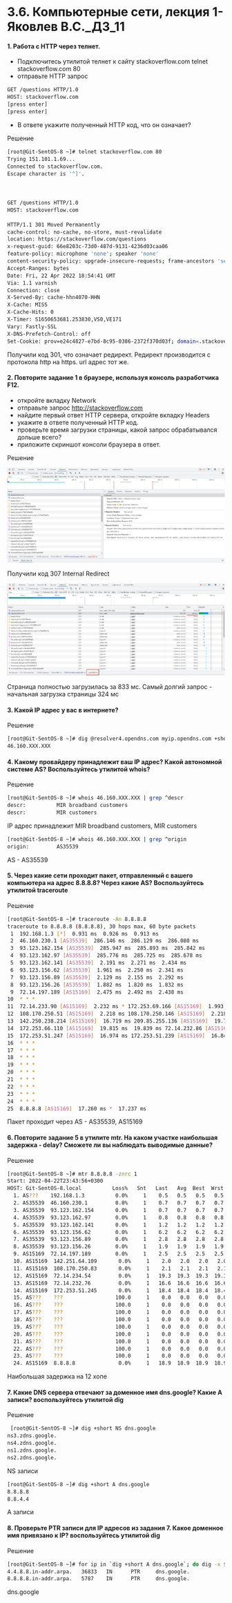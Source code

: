 # 3.6. Компьютерные сети, лекция 1-Яковлев В.С._ДЗ_11

#### 1. Работа c HTTP через телнет.
- Подключитесь утилитой телнет к сайту stackoverflow.com telnet stackoverflow.com 80
- отправьте HTTP запрос
```bash
GET /questions HTTP/1.0
HOST: stackoverflow.com
[press enter]
[press enter]
```
- В ответе укажите полученный HTTP код, что он означает?

Решение
```bash
[root@Git-SentOS-8 ~]# telnet stackoverflow.com 80
Trying 151.101.1.69...
Connected to stackoverflow.com.
Escape character is '^]'.



GET /questions HTTP/1.0
HOST: stackoverflow.com

HTTP/1.1 301 Moved Permanently
cache-control: no-cache, no-store, must-revalidate
location: https://stackoverflow.com/questions
x-request-guid: 66e8203c-73d0-487d-9131-4236d03caa06
feature-policy: microphone 'none'; speaker 'none'
content-security-policy: upgrade-insecure-requests; frame-ancestors 'self' https://stackexchange.com
Accept-Ranges: bytes
Date: Fri, 22 Apr 2022 18:54:41 GMT
Via: 1.1 varnish
Connection: close
X-Served-By: cache-hhn4070-HHN
X-Cache: MISS
X-Cache-Hits: 0
X-Timer: S1650653681.253830,VS0,VE171
Vary: Fastly-SSL
X-DNS-Prefetch-Control: off
Set-Cookie: prov=e24c4827-e7bd-8c95-0386-2372f370d03f; domain=.stackoverflow.com; expires=Fri, 01-Jan-2055 00:00:00 GMT; path=/; HttpOnly
```

Получили код 301, что означает редирект. Редирект производится с протокола http на https. url адрес тот же.

#### 2. Повторите задание 1 в браузере, используя консоль разработчика F12.
- откройте вкладку Network
- отправьте запрос http://stackoverflow.com
- найдите первый ответ HTTP сервера, откройте вкладку Headers
- укажите в ответе полученный HTTP код.
- проверьте время загрузки страницы, какой запрос обрабатывался дольше всего?
- приложите скриншот консоли браузера в ответ.

 Решение

![](picture/1.jpg)

Получили код 307 Internal Redirect

![](picture/2.jpg)

Страница полностью загрузилась за 833 мс. Самый долгий запрос - начальная загрузка страницы 324 мс

#### 3. Какой IP адрес у вас в интернете?

Решение

```bash
[root@Git-SentOS-8 ~]# dig @resolver4.opendns.com myip.opendns.com +short
46.160.XXX.XXX   
```
#### 4. Какому провайдеру принадлежит ваш IP адрес? Какой автономной системе AS? Воспользуйтесь утилитой whois?

Решение

```bash 
[root@Git-SentOS-8 ~]# whois 46.160.XXX.XXX | grep ^descr
descr:          MIR broadband customers
descr:          MIR customers
```
IP адрес принадлежит MIR broadband customers, MIR customers
```bash
[root@Git-SentOS-8 ~]# whois 46.160.XXX.XXX | grep ^origin
origin:         AS35539
```
AS - AS35539

#### 5. Через какие сети проходит пакет, отправленный с вашего компьютера на адрес 8.8.8.8? Через какие AS? Воспользуйтесь утилитой traceroute

Решение

```bash
[root@Git-SentOS-8 ~]# traceroute -An 8.8.8.8
traceroute to 8.8.8.8 (8.8.8.8), 30 hops max, 60 byte packets
 1  192.168.1.3 [*]  0.931 ms  0.926 ms  0.913 ms
 2  46.160.230.1 [AS35539]  286.146 ms  286.129 ms  286.080 ms
 3  93.123.162.154 [AS35539]  285.947 ms  285.893 ms  285.842 ms
 4  93.123.162.97 [AS35539]  285.776 ms  285.725 ms  285.678 ms
 5  93.123.162.141 [AS35539]  2.191 ms  2.271 ms  2.434 ms
 6  93.123.156.62 [AS35539]  1.961 ms  2.250 ms  2.341 ms
 7  93.123.156.89 [AS35539]  2.129 ms  2.155 ms  2.292 ms
 8  93.123.156.26 [AS35539]  1.882 ms  1.820 ms  1.832 ms
 9  72.14.197.189 [AS15169]  2.475 ms  2.492 ms  2.438 ms
10  * * *
11  72.14.233.90 [AS15169]  2.232 ms * 172.253.69.166 [AS15169]  1.993 ms
12  108.170.250.51 [AS15169]  2.218 ms 108.170.250.146 [AS15169]  2.218 ms 108.170.250.34 [AS15169]  3.014 ms
13  142.250.238.214 [AS15169]  16.719 ms 209.85.255.136 [AS15169]  19.761 ms 172.253.66.116 [AS15169]  20.074 ms
14  172.253.66.110 [AS15169]  19.815 ms  19.839 ms 72.14.232.86 [AS15169]  14.529 ms
15  172.253.51.247 [AS15169]  16.974 ms 172.253.51.239 [AS15169]  16.842 ms 142.250.210.103 [AS15169]  19.289 ms
16  * * *
17  * * *
18  * * *
19  * * *
20  * * *
21  * * *
22  * * *
23  * * *
24  * * *
25  8.8.8.8 [AS15169]  17.260 ms *  17.237 ms
``` 
Пакет проходит через AS - AS35539, AS15169

#### 6. Повторите задание 5 в утилите mtr. На каком участке наибольшая задержка - delay? Сможете ли вы наблюдать выводимые данные?

Решение
```bash
[root@Git-SentOS-8 ~]# mtr 8.8.8.8 -znrc 1
Start: 2022-04-22T23:43:56+0300
HOST: Git-SentOS-8.local          Loss%   Snt   Last   Avg  Best  Wrst StDev
  1. AS???    192.168.1.3          0.0%     1    0.5   0.5   0.5   0.5   0.0
  2. AS35539  46.160.230.1         0.0%     1    0.7   0.7   0.7   0.7   0.0
  3. AS35539  93.123.162.154       0.0%     1    0.7   0.7   0.7   0.7   0.0
  4. AS35539  93.123.162.97        0.0%     1    0.8   0.8   0.8   0.8   0.0
  5. AS35539  93.123.162.141       0.0%     1    1.2   1.2   1.2   1.2   0.0
  6. AS35539  93.123.156.62        0.0%     1    6.2   6.2   6.2   6.2   0.0
  7. AS35539  93.123.156.89        0.0%     1    2.8   2.8   2.8   2.8   0.0
  8. AS35539  93.123.156.26        0.0%     1    1.9   1.9   1.9   1.9   0.0
  9. AS15169  72.14.197.189        0.0%     1    2.5   2.5   2.5   2.5   0.0
  10. AS15169  142.251.64.109       0.0%     1    2.0   2.0   2.0   2.0   0.0
  11. AS15169  108.170.250.83       0.0%     1    2.1   2.1   2.1   2.1   0.0
  12. AS15169  72.14.234.54         0.0%     1   19.3  19.3  19.3  19.3   0.0
  13. AS15169  72.14.232.76         0.0%     1   16.6  16.6  16.6  16.6   0.0
  14. AS15169  172.253.51.245       0.0%     1   18.4  18.4  18.4  18.4   0.0
  15. AS???    ???                 100.0     1    0.0   0.0   0.0   0.0   0.0
  16. AS???    ???                 100.0     1    0.0   0.0   0.0   0.0   0.0
  17. AS???    ???                 100.0     1    0.0   0.0   0.0   0.0   0.0
  18. AS???    ???                 100.0     1    0.0   0.0   0.0   0.0   0.0
  19. AS???    ???                 100.0     1    0.0   0.0   0.0   0.0   0.0
  20. AS???    ???                 100.0     1    0.0   0.0   0.0   0.0   0.0
  21. AS???    ???                 100.0     1    0.0   0.0   0.0   0.0   0.0
  22. AS???    ???                 100.0     1    0.0   0.0   0.0   0.0   0.0
  23. AS???    ???                 100.0     1    0.0   0.0   0.0   0.0   0.0
  24. AS15169  8.8.8.8              0.0%     1   18.9  18.9  18.9  18.9   0.0
``` 
Наибольшая задержка на 12 хопе

#### 7. Какие DNS сервера отвечают за доменное имя dns.google? Какие A записи? воспользуйтесь утилитой dig

Решение
```bash
 [root@Git-SentOS-8 ~]# dig +short NS dns.google
ns3.zdns.google.
ns4.zdns.google.
ns1.zdns.google.
ns2.zdns.google.
```
NS записи

```bash
[root@Git-SentOS-8 ~]# dig +short A dns.google
8.8.8.8
8.8.4.4
```
A записи

#### 8. Проверьте PTR записи для IP адресов из задания 7. Какое доменное имя привязано к IP? воспользуйтесь утилитой dig

Решение 

```bash
[root@Git-SentOS-8 ~]# for ip in `dig +short A dns.google`; do dig -x $ip | grep ^[0-9].*in-addr; done
4.4.8.8.in-addr.arpa.   36833   IN      PTR     dns.google.
8.8.8.8.in-addr.arpa.   5787    IN      PTR     dns.google.
```

dns.google
